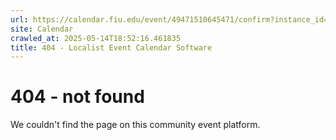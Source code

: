 ```yaml
---
url: https://calendar.fiu.edu/event/49471510645471/confirm?instance_id=49471510645472&return=https%3A%2F%2Fcalendar.fiu.edu%2Fcalendar%3Fevent_types%255B%255D%3D121723
site: Calendar
crawled_at: 2025-05-14T18:52:16.461835
title: 404 - Localist Event Calendar Software
---
```


# 404 - not found
We couldn't find the page on this community event platform.
